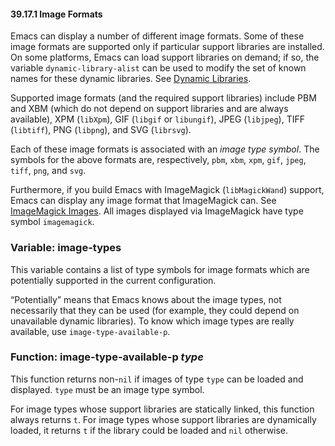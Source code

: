 

#### 39.17.1 Image Formats

Emacs can display a number of different image formats. Some of these image formats are supported only if particular support libraries are installed. On some platforms, Emacs can load support libraries on demand; if so, the variable `dynamic-library-alist` can be used to modify the set of known names for these dynamic libraries. See [Dynamic Libraries](Dynamic-Libraries.html).

Supported image formats (and the required support libraries) include PBM and XBM (which do not depend on support libraries and are always available), XPM (`libXpm`), GIF (`libgif` or `libungif`), JPEG (`libjpeg`), TIFF (`libtiff`), PNG (`libpng`), and SVG (`librsvg`).

Each of these image formats is associated with an *image type symbol*. The symbols for the above formats are, respectively, `pbm`, `xbm`, `xpm`, `gif`, `jpeg`, `tiff`, `png`, and `svg`.

Furthermore, if you build Emacs with ImageMagick (`libMagickWand`) support, Emacs can display any image format that ImageMagick can. See [ImageMagick Images](ImageMagick-Images.html). All images displayed via ImageMagick have type symbol `imagemagick`.

### Variable: **image-types**

This variable contains a list of type symbols for image formats which are potentially supported in the current configuration.

“Potentially” means that Emacs knows about the image types, not necessarily that they can be used (for example, they could depend on unavailable dynamic libraries). To know which image types are really available, use `image-type-available-p`.

### Function: **image-type-available-p** *type*

This function returns non-`nil` if images of type `type` can be loaded and displayed. `type` must be an image type symbol.

For image types whose support libraries are statically linked, this function always returns `t`. For image types whose support libraries are dynamically loaded, it returns `t` if the library could be loaded and `nil` otherwise.
